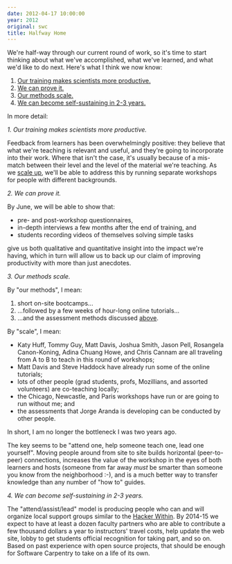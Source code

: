 ```yaml
---
date: 2012-04-17 10:00:00
year: 2012
original: swc
title: Halfway Home
---
```

<p>We're half-way through our current round of work, so it's time to start thinking about what we've accomplished, what we've learned, and what we'd like to do next. Here's what I think we now know:</p>
<ol>
<li><a href="#productive">Our training makes scientists more productive.</a></li>
<li><a href="#proof">We can prove it.</a></li>
<li><a href="#scale">Our methods scale.</a></li>
<li><a href="#sustain">We can become self-sustaining in 2-3 years.</a></li>
</ol>
<p>In more detail:</p>
<p id="productive"><em>1. Our training makes scientists more productive.</em></p>
<p>Feedback from learners has been overwhelmingly positive: they believe that what we're teaching is relevant and useful, and they're going to incorporate into their work. Where that isn't the case, it's usually because of a mis-match between their level and the level of the material we're teaching. As we <a href="#scale">scale up</a>, we'll be able to address this by running separate workshops for people with different backgrounds.</p>
<p id="proof"><em>2. We can prove it.</em></p>
<p>By June, we will be able to show that:</p>
<ul>
<li>pre- and post-workshop questionnaires,</li>
<li>in-depth interviews a few months after the end of training, and</li>
<li>students recording videos of themselves solving simple tasks</li>
</ul>
<p>give us both qualitative and quantitative insight into the impact we're having, which in turn will allow us to back up our claim of improving productivity with more than just anecdotes.</p>
<p id="scale"><em>3. Our methods scale.</em></p>
<p>By "our methods", I mean:</p>
<ol>
<li>short on-site bootcamps...</li>
<li>...followed by a few weeks of hour-long online tutorials...</li>
<li>...and the assessment methods discussed <a href="#proof">above</a>.</li>
</ol>
<p>By "scale", I mean:</p>
<ul>
<li>Katy Huff, Tommy Guy, Matt Davis, Joshua Smith, Jason Pell, Rosangela Canon-Koning, Adina Chuang Howe, and Chris Cannam are all traveling from A to B to teach in this round of workshops;</li>
<li>Matt Davis and Steve Haddock have already run some of the online tutorials;</li>
<li>lots of other people (grad students, profs, Mozillians, and assorted volunteers) are co-teaching locally;</li>
<li>the Chicago, Newcastle, and Paris workshops have run or are going to run without me; and</li>
<li>the assessments that Jorge Aranda is developing can be conducted by other people.</li>
</ul>
<p>In short, I am no longer the bottleneck I was two years ago.</p>
<p>The key seems to be "attend one, help someone teach one, lead one yourself". Moving people around from site to site builds horizontal (peer-to-peer) connections, increases the value of the workshop in the eyes of both learners and hosts (someone from far away <em>must</em> be smarter than someone you know from the neighborhood :-), and is a much better way to transfer knowledge than any number of "how to" guides.</p>
<p id="sustain"><em>4. We can become self-sustaining in 2-3 years.</em></p>
<p>The "attend/assist/lead" model is producing people who can and will organize local support groups similar to the <a href="http://hackerwithin.org/">Hacker Within</a>. By 2014-15 we expect to have at least a dozen faculty partners who are able to contribute a few thousand dollars a year to instructors' travel costs, help update the web site, lobby to get students official recognition for taking part, and so on. Based on past experience with open source projects, that should be enough for Software Carpentry to take on a life of its own.</p>
